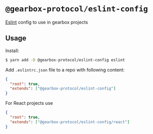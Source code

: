 # `@gearbox-protocol/eslint-config`

[Eslint](https://eslint.org/) config to use in gearbox projects

## Usage

Install:

```bash
$ yarn add -D @gearbox-protocol/eslint-config eslint
```

Add `.eslintrc.json` file to a repo with following content:

```json
{
  "root": true,
  "extends": ["@gearbox-protocol/eslint-config"]
}
```

For React projects use

```json
{
  "root": true,
  "extends": ["@gearbox-protocol/eslint-config/react"]
}
```
